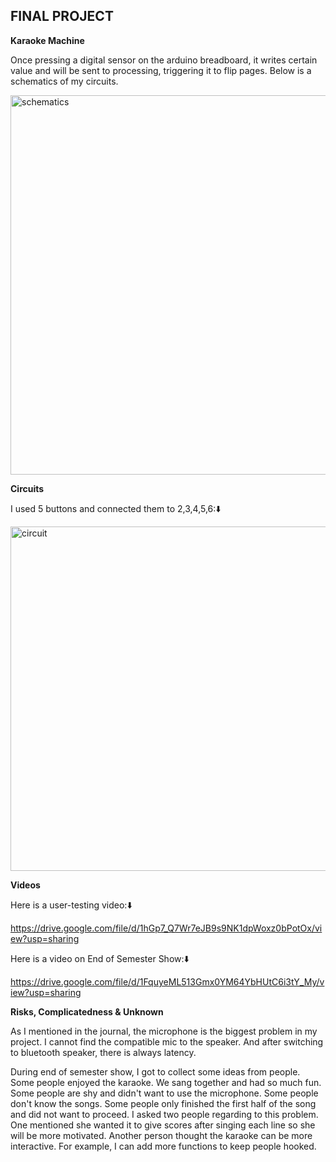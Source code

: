FINAL PROJECT
-------------------------------
**Karaoke Machine**

Once pressing a digital sensor on the arduino breadboard, it writes certain value and will be sent to processing, triggering it to flip pages. Below is a schematics of my circuits.

<img width="607" alt="schematics" src="https://user-images.githubusercontent.com/89835320/146530700-3d826311-c1b1-4639-a99a-f25f7a99e775.png">

**Circuits**

I used 5 buttons and connected them to 2,3,4,5,6:⬇️

<img width="551" alt="circuit" src="https://user-images.githubusercontent.com/89835320/146533761-4276e369-e266-4810-a14e-ead6b8ccdb8c.png">


**Videos**

Here is a user-testing video:⬇️

https://drive.google.com/file/d/1hGp7_Q7Wr7eJB9s9NK1dpWoxz0bPotOx/view?usp=sharing

Here is a video on End of Semester Show:⬇️

https://drive.google.com/file/d/1FquyeML513Gmx0YM64YbHUtC6i3tY_My/view?usp=sharing

**Risks, Complicatedness & Unknown**

As I mentioned in the journal, the microphone is the biggest problem in my project. I cannot find the compatible mic to the speaker. And after switching to bluetooth speaker, there is always latency. 

During end of semester show, I got to collect some ideas from people. Some people enjoyed the karaoke. We sang together and had so much fun. Some people are shy and didn't want to use the microphone. Some people don't know the songs. Some people only finished the first half of the song and did not want to proceed. I asked two people regarding to this problem. One mentioned she wanted it to give scores after singing each line so she will be more motivated. Another person thought the karaoke can be more interactive. For example, I can add more functions to keep people hooked.


